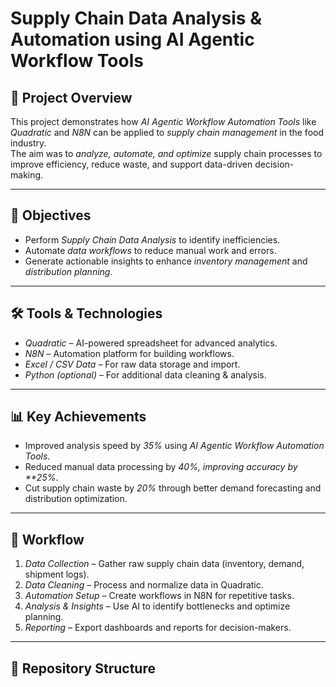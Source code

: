 # Supply Chain Data Analysis & Automation using AI Agentic Workflow Tools

## 📌 Project Overview
This project demonstrates how *AI Agentic Workflow Automation Tools* like *Quadratic* and *N8N* can be applied to *supply chain management* in the food industry.  
The aim was to *analyze, automate, and optimize* supply chain processes to improve efficiency, reduce waste, and support data-driven decision-making.

---

## 🎯 Objectives
- Perform *Supply Chain Data Analysis* to identify inefficiencies.  
- Automate *data workflows* to reduce manual work and errors.  
- Generate actionable insights to enhance *inventory management* and *distribution planning*.

---

## 🛠 Tools & Technologies
- *Quadratic* – AI-powered spreadsheet for advanced analytics.  
- *N8N* – Automation platform for building workflows.  
- *Excel / CSV Data* – For raw data storage and import.  
- *Python (optional)* – For additional data cleaning & analysis.  

---

## 📊 Key Achievements
- Improved analysis speed by *35%* using *AI Agentic Workflow Automation Tools*.  
- Reduced manual data processing by *40%, improving accuracy by **25%*.  
- Cut supply chain waste by *20%* through better demand forecasting and distribution optimization.

---

## 🚀 Workflow
1. *Data Collection* – Gather raw supply chain data (inventory, demand, shipment logs).  
2. *Data Cleaning* – Process and normalize data in Quadratic.  
3. *Automation Setup* – Create workflows in N8N for repetitive tasks.  
4. *Analysis & Insights* – Use AI to identify bottlenecks and optimize planning.  
5. *Reporting* – Export dashboards and reports for decision-makers.

---

## 📂 Repository Structure

